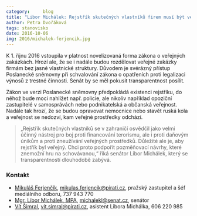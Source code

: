 ```yaml
---
category:     blog
title: "Libor Michálek: Rejstřík skutečných vlastníků firem musí být veřejný"
author: Petra Dvořáková
tags: stanovisko
date: 2016-10-06
img: 2016/michalek-ferjencik.jpg
---
```


K 1. říjnu 2016 vstoupila v platnost novelizovaná forma zákona o veřejných zakázkách. Hrozí ale, že se i nadále budou rozdělovat veřejné zakázky firmám bez jasné vlastnické struktury. Důvodem je svérázný přístup Poslanecké sněmovny při schvalování zákona o opatřeních proti legalizaci výnosů z trestné činnosti. Senát by se měl pokusit transparentnost posílit.

Zákon ve verzi Poslanecké sněmovny předpokládá existenci rejstříku, do něhož bude moci nahlížet např. policie, ale nikoliv například opoziční zastupitelé v samosprávách nebo podnikatelská a občanská veřejnost. Nadále tak hrozí, že se budou opravovat nemocnice nebo stavět ruská kola a veřejnost se nedozví, kam veřejné prostředky odchází.

> „Rejstřík skutečných vlastníků se v zahraničí osvědčil jako velmi účinný nástroj pro boj proti financování terorismu, ale i proti daňovým únikům a proti zneužívání veřejných prostředků. Důležité ale je, aby rejstřík byl veřejný. Chci proto podpořit pozměňovací návrhy, které znemožní hru na schovávanou,“ říká senátor Libor Michálek, který se transparentností dlouhodobě zabývá.

### Kontakt

* [Mikuláš Ferjenčík](https://www.pirati.cz/lide/mikulas_ferjencik), [mikulas.ferjencik@pirati.cz](mikulas.ferjencik@pirati.cz), pražský zastupitel a šéf mediálního odboru, 737 943 770
* [Mgr. Libor Michálek, MPA](https://www.pirati.cz/lide/libor_michalek), [michalekl@senat.cz](michalekl@senat.cz), senátor
* [Vít Šimral](https://www.pirati.cz/lide/vit_simral), [vit.simral@pirati.cz](vit.simral@pirati.cz), asistent Libora Michálka, 606 220 985
